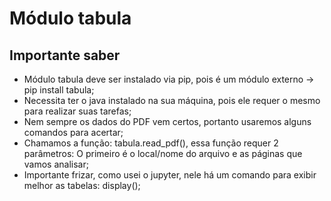 # Módulo tabula

## Importante saber

* Módulo tabula deve ser instalado via pip, pois é um módulo externo -> pip install tabula;
* Necessita ter o java instalado na sua máquina, pois ele requer o mesmo para realizar suas tarefas;
* Nem sempre os dados do PDF vem certos, portanto usaremos alguns comandos para acertar;
* Chamamos a função: tabula.read_pdf(), essa função requer 2 parâmetros: O primeiro é o local/nome do arquivo e as páginas que vamos analisar;
* Importante frizar, como usei o jupyter, nele há um comando para exibir melhor as tabelas: display();
